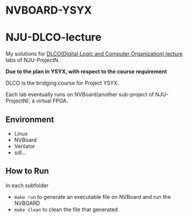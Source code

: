 # NVBOARD-YSYX
# NJU-DLCO-lecture

My solutions for [DLCO(Digital Logic and Computer Organization) lecture](https://nju-projectn.github.io/dlco-lecture-note/) labs of NJU-ProjectN.

**Due to the plan in YSYX, with respect to the course requirement**

DLCO is the bridging course for Project YSYX.

Each lab eventually runs on NVBoard(another sub-project of NJU-ProjectN), a virtual FPGA.

## Environment

- Linux
- NVBoard
- Verilator
- sdl...

## How to Run

In each subfolder
- `make run` to generate an executable file on NVBoard and run the NVBOARD
- `make clean` to clean the file that generated

